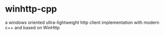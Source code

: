 # winhttp-cpp
a windows oriented ultra-lightweight http client implementation with modern c++ and based on WinHttp
